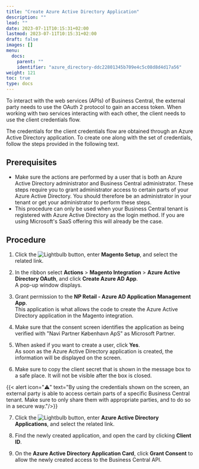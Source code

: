```yaml
---
title: "Create Azure Active Directory Application"
description: ""
lead: ""
date: 2023-07-11T10:15:31+02:00
lastmod: 2023-07-11T10:15:31+02:00
draft: false
images: []
menu:
  docs:
    parent: ""
    identifier: "azure_directory-ddc22801345b709e4c5c08d8d4d17a56"
weight: 121
toc: true
type: docs
---
```


To interact with the web services (APIs) of Business Central, the external party needs to use the OAuth 2 protocol to gain an access token. When working with two services interacting with each other, the client needs to use the client credentials flow.

The credentials for the client credentials flow are obtained through an Azure Active Directory application. To create one along with the set of credentials, follow the steps provided in the following text.

## Prerequisites 

- Make sure the actions are performed by a user that is both an Azure Active Directory administrator and Business Central administrator. These steps require you to grant administrator access to certain parts of your Azure Active Directory. You should therefore be an administrator in your tenant or get your administrator to perform these steps.
- This procedure can only be used when your Business Central tenant is registered with Azure Active Directory as the login method. If you are using Microsoft's SaaS offering this will already be the case.

## Procedure

1. Click the ![Lightbulb](Lightbulb_icon.PNG) button, enter **Magento Setup**, and select the related link.      

2. In the ribbon select **Actions** > **Magento Integration** > **Azure Active Directory OAuth**, and click **Create Azure AD App**.    
   A pop-up window displays. 

3. Grant permission to the **NP Retail - Azure AD Application Management App**.           
   This application is what allows the code to create the Azure Active Directory application in the Magento integration.

4. Make sure that the consent screen identifies the application as being verified with "Navi Partner København ApS" as Microsoft Partner.

5. When asked if you want to create a user, click **Yes**.            
   As soon as the Azure Active Directory application is created, the information will be displayed on the screen.
6.  Make sure to copy the client secret that is shown in the message box to a safe place. It will not be visible after the box is closed.

{{< alert icon="⚠️" text="By using the credentials shown on the screen, an external party is able to access certain parts of a specific Business Central tenant. Make sure to only share them with appropriate parties, and to do so in a secure way."/>}}

7. Click the ![Lightbulb](Lightbulb_icon.PNG) button, enter **Azure Active Directory Applications**, and select the related link.

8. Find the newly created application, and open the card by clicking **Client ID**.

9. On the **Azure Active Directory Application Card**, click **Grant Consent** to allow the newly created access to the Business Central API.